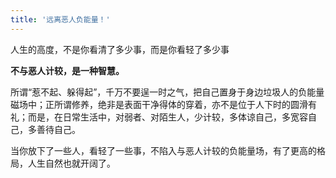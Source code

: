 ```yaml
---
title: '远离恶人负能量！'
---
```


人生的高度，不是你看清了多少事，而是你看轻了多少事  
  
**不与恶人计较，是一种智慧。**  
  
所谓“惹不起、躲得起”，千万不要逞一时之气，把自己置身于身边垃圾人的负能量磁场中；正所谓修养，绝非是表面干净得体的穿着，亦不是位于人下时的圆滑有礼；而是，在日常生活中，对弱者、对陌生人，少计较，多体谅自己，多宽容自己，多善待自己。  
  
当你放下了一些人，看轻了一些事，不陷入与恶人计较的负能量场，有了更高的格局，人生自然也就开阔了。